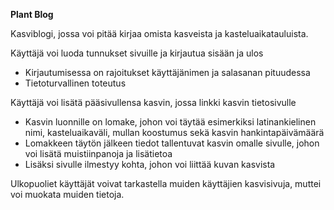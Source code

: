 **Plant Blog**

Kasviblogi, jossa voi pitää kirjaa omista kasveista ja kasteluaikatauluista.

Käyttäjä voi luoda tunnukset sivuille ja kirjautua sisään ja ulos
- Kirjautumisessa on rajoitukset käyttäjänimen ja salasanan pituudessa
- Tietoturvallinen toteutus

Käyttäjä voi lisätä pääsivullensa kasvin, jossa linkki kasvin tietosivulle
- Kasvin luonnille on lomake, johon voi täytää esimerkiksi latinankielinen nimi, kasteluaikaväli, mullan koostumus sekä kasvin hankintapäivämäärä
- Lomakkeen täytön jälkeen tiedot tallentuvat kasvin omalle sivulle, johon voi lisätä muistiinpanoja ja lisätietoa
- Lisäksi sivulle ilmestyy kohta, johon voi liittää kuvan kasvista

Ulkopuoliet käyttäjät voivat tarkastella muiden käyttäjien kasvisivuja, muttei voi muokata muiden tietoja. 

 
